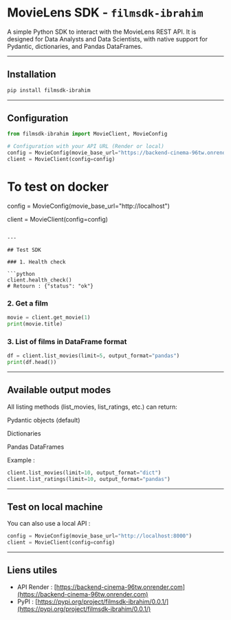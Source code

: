# MovieLens SDK - `filmsdk-ibrahim`

A simple Python SDK to interact with the MovieLens REST API. It is designed for Data Analysts and Data Scientists, with native support for Pydantic, dictionaries, and Pandas DataFrames.

---

## Installation

```bash
pip install filmsdk-ibrahim
```

---

## Configuration

```python
from filmsdk-ibrahim import MovieClient, MovieConfig

# Configuration with your API URL (Render or local)
config = MovieConfig(movie_base_url="https://backend-cinema-96tw.onrender.com")
client = MovieClient(config=config)

```
# To test on docker
config = MovieConfig(movie_base_url="http://localhost")

client = MovieClient(config=config)
```

---

## Test SDK

### 1. Health check

```python
client.health_check()
# Retourn : {"status": "ok"}
```

### 2. Get a film

```python
movie = client.get_movie(1)
print(movie.title)
```

### 3. List of films in DataFrame format

```python
df = client.list_movies(limit=5, output_format="pandas")
print(df.head())
```

---

## Available output modes

All listing methods (list_movies, list_ratings, etc.) can return:

Pydantic objects (default)

Dictionaries

Pandas DataFrames

Example :

```python
client.list_movies(limit=10, output_format="dict")
client.list_ratings(limit=10, output_format="pandas")
```

---

## Test on local machine

You can also use a local API :

```python
config = MovieConfig(movie_base_url="http://localhost:8000")
client = MovieClient(config=config)
```

---

## Liens utiles

- API Render : [https://backend-cinema-96tw.onrender.com](https://backend-cinema-96tw.onrender.com)
- PyPI : [https://pypi.org/project/filmsdk-ibrahim/0.0.1/](https://pypi.org/project/filmsdk-ibrahim/0.0.1/)
